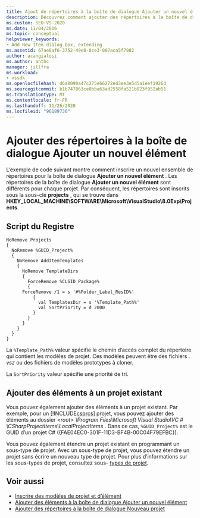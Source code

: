 ```yaml
---
title: Ajout de répertoires à la boîte de dialogue Ajouter un nouvel élément | Microsoft Docs
description: Découvrez comment ajouter des répertoires à la boîte de dialogue Ajouter un nouvel élément dans Visual Studio à l’aide d’un script de Registre pour inscrire les répertoires.
ms.custom: SEO-VS-2020
ms.date: 11/04/2016
ms.topic: conceptual
helpviewer_keywords:
- Add New Item dialog box, extending
ms.assetid: 67ae8af6-3752-49e8-8ce3-007aca5f7982
author: acangialosi
ms.author: anthc
manager: jillfra
ms.workload:
- vssdk
ms.openlocfilehash: d6a8090a47c275e66272ed3ee3e5d5a1eef1926d
ms.sourcegitcommit: b1b747063ce0bba63ad2558fa521b823f952ab51
ms.translationtype: MT
ms.contentlocale: fr-FR
ms.lasthandoff: 11/26/2020
ms.locfileid: "96189730"
---
```

# <a name="add-directories-to-the-add-new-item-dialog-box"></a>Ajouter des répertoires à la boîte de dialogue Ajouter un nouvel élément
L’exemple de code suivant montre comment inscrire un nouvel ensemble de répertoires pour la boîte de dialogue **Ajouter un nouvel élément** . Les répertoires de la boîte de dialogue **Ajouter un nouvel élément** sont différents pour chaque projet. Par conséquent, les répertoires sont inscrits sous la sous-clé **projects** , qui se trouve dans **HKEY_LOCAL_MACHINE\SOFTWARE\Microsoft\VisualStudio\8.0Exp\Projects**.

## <a name="registry-script"></a>Script du Registre

```
NoRemove Projects
{
  NoRemove %GUID_Project%
  {
    NoRemove AddItemTemplates
    {
      NoRemove TemplateDirs
      {
        ForceRemove %CLSID_Package%
        {
      ForceRemove /1 = s '#%Folder_Label_ResID%'
          {
            val TemplatesDir = s '%Template_Path%'
            val SortPriority = d 2000
          }
        }
      }
    }
  }
}
```

 La `%Template_Path%` valeur spécifie le chemin d’accès complet du répertoire qui contient les modèles de projet. Ces modèles peuvent être des fichiers *. vsz* ou des fichiers de modèles prototypes à cloner.

 La `SortPriority` valeur spécifie une priorité de tri.

## <a name="add-items-to-an-existing-project"></a>Ajouter des éléments à un projet existant
 Vous pouvez également ajouter des éléments à un projet existant. Par exemple, pour un [!INCLUDE[csprcs](../../data-tools/includes/csprcs_md.md)] projet, vous pouvez ajouter des éléments au dossier *\<root> \Program Files\Microsoft Visual Studio\VC # \CSharpProjectItems\LocalProjectItems* . Dans ce cas, `%GUID_Project%` est le GUID d’un projet C# ({FAE04EC0-301F-11D3-BF4B-00C04F79EFBC}).

 Vous pouvez également étendre un projet existant en programmant un sous-type de projet. Avec un sous-type de projet, vous pouvez étendre un projet sans écrire un nouveau type de projet. Pour plus d’informations sur les sous-types de projet, consultez sous- [types de projet](../../extensibility/internals/project-subtypes.md).

## <a name="see-also"></a>Voir aussi
- [Inscrire des modèles de projet et d’élément](../../extensibility/internals/registering-project-and-item-templates.md)
- [Ajouter des éléments à la boîte de dialogue Ajouter un nouvel élément](../../extensibility/internals/adding-items-to-the-add-new-item-dialog-boxes.md)
- [Ajouter des répertoires à la boîte de dialogue Nouveau projet](../../extensibility/internals/adding-directories-to-the-new-project-dialog-box.md)
